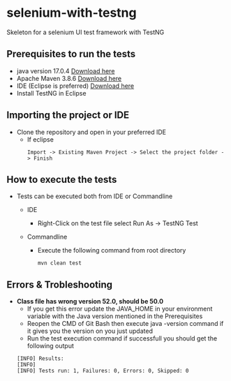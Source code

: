 # selenium-with-testng
Skeleton for a selenium UI test framework with TestNG

##  Prerequisites to run the tests

* java version 17.0.4 [Download here](https://www.oracle.com/java/technologies/javase/jdk17-archive-downloads.html)
* Apache Maven 3.8.6 [Download here](https://maven.apache.org/download.cgi)
* IDE (Eclipse is preferred) [Download here](https://www.eclipse.org/downloads/packages/release/kepler/sr1/eclipse-ide-java-developers)
* Install TestNG in Eclipse

## Importing the project or IDE

* Clone the repository and open in your preferred IDE
	* If eclipse
	    ```
		Import -> Existing Maven Project -> Select the project folder -> Finish 
		```

## How to execute the tests

* Tests can be executed both from IDE or Commandline
	* IDE
		* Right-Click on the test file select Run As -> TestNG Test
	
	* Commandline
		* Execute the following command from root directory 
			```command
			mvn clean test
			```

## Errors & Trobleshooting

* **Class file has wrong version 52.0, should be 50.0**
	* If you get this error update the JAVA_HOME in your environment variable with the Java version mentioned in the Prerequisites
	* Reopen the CMD of Git Bash then execute java -version command if it gives you the version on you just updated
	* Run the test execution command if successfull you should get the following output
	```
	[INFO] Results:
	[INFO]
	[INFO] Tests run: 1, Failures: 0, Errors: 0, Skipped: 0
	```